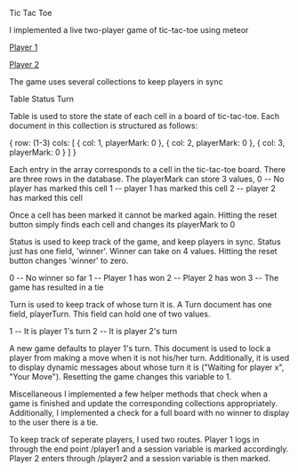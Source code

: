 Tic Tac Toe

I implemented a live two-player game of tic-tac-toe using meteor

[Player 1][1]

[Player 2][2]

The game uses several collections to keep players in sync

Table
Status
Turn

Table is used to store the state of each cell in a 
board of tic-tac-toe. Each document in this collection is structured as follows:

{
	row: (1-3)
	cols: [
		{
			col: 1,
			playerMark: 0
		}, 
		{
			col: 2,
			playerMark: 0
		},
		{
			col: 3,
			playerMark: 0
		}
	]
}

Each entry in the array corresponds to a cell in the tic-tac-toe board. There are three rows in the database.
The playerMark can store 3 values,
0 -- No player has marked this cell
1 -- player 1 has marked this cell
2 -- player 2 has marked this cell

Once a cell has been marked it cannot be marked again.
Hitting the reset button simply finds each cell and changes
its playerMark to 0

Status is used to keep track of the game, and keep players in sync. Status just has one field, 'winner'. Winner can take on 4 values. Hitting the reset button changes 'winner' to zero.

0 -- No winner so far
1 -- Player 1 has won
2 -- Player 2 has won
3 -- The game has resulted in a tie

Turn is used to keep track of whose turn it is. A Turn document has one field, playerTurn. This field can hold one of two values.

1 -- It is player 1's turn
2 -- It is player 2's turn

A new game defaults to player 1's turn. This document is used to lock a player from making a move when it is not his/her turn. 
Additionally, it is used to display dynamic messages about whose turn it is ("Waiting for player x", "Your Move"). Resetting the game changes this variable to 1.


Miscellaneous
I implemented a few helper methods that check when a game is finished and update the corresponding collections appropriately. Additionally, I implemented a check for a full board with no winner to display to the user there is a tie. 

To keep track of seperate players, I used two routes.
Player 1 logs in through the end point /player1
and a session variable is marked accordingly. Player 2 enters through /player2 and a session variable is then marked.

[1]: kabbydriver.meteor.com/player1
[2]: kabbydriver.meteor.com/player2
